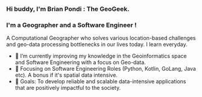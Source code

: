 ### Hi buddy, I'm Brian Pondi : The GeoGeek.

### I'm a Geographer and a Software Engineer !
A Computational Geographer who solves various location-based challenges and geo-data processing bottlenecks in our lives today. I learn everyday.
- 🔭 I’m currently improving my knowledge in the Geoinformatics space and Software Engineering with a focus on Geo-data.
- 🌱 Focusing on Software Engineering Roles (Python, Kotlin, GoLang, Java etc). A bonus if it's spatial data intensive. 
- 🥅 Goals: To develop reliable and scalable data-intensive applications that are positively impactful to the society.


